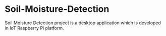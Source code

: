 # Soil-Moisture-Detection
Soil Moisture Detection project is a desktop application which is developed in IoT Raspberry Pi platform.
